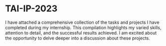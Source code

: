 # TAI-IP-2023
I have attached a comprehensive collection of the tasks and projects I have completed during my internship. This compilation highlights my varied skills, attention to detail, and the successful results achieved. I am excited about the opportunity to delve deeper into a discussion about these projects.
